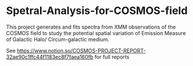 # Spetral-Analysis-for-COSMOS-field
This project generates and fits spectra from XMM observations of the COSMOS field to study the potential spatial variation of Emission Measure of Galactic Halo/ Circum-galactic medium.

See https://www.notion.so/COSMOS-PROJECT-REPORT-32ae90c1ffc44f1183ec8f7faea160fb for full reports
